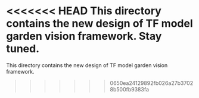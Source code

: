 <<<<<<< HEAD
This directory contains the new design of TF model garden vision framework.
Stay tuned.
=======
This directory contains the new design of TF model garden vision framework.
>>>>>>> 0650ea24129892fb026a27b37028b500fb9383fa
